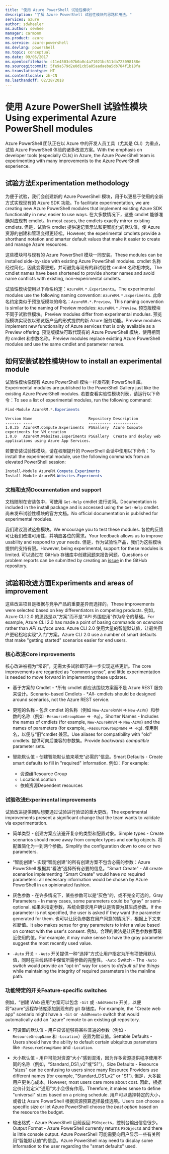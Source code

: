 ```yaml
---
title: "使用 Azure PowerShell 试验性模块"
description: "了解 Azure PowerShell 试验性模块的思路和用法。"
services: azure
author: sdwheeler
ms.author: sewhee
manager: carmonm
ms.product: azure
ms.service: azure-powershell
ms.devlang: powershell
ms.topic: conceptual
ms.date: 09/05/2017
ms.openlocfilehash: c11e4503c07b0a0c4a71021bc511da723098188e
ms.sourcegitcommit: 5fe9a579d2e0d1cb5a05aadaeba5db784f1b18fa
ms.translationtype: HT
ms.contentlocale: zh-CN
ms.lasthandoff: 02/28/2018
---
```

# <a name="using-experimental-azure-powershell-modules"></a><span data-ttu-id="25946-103">使用 Azure PowerShell 试验性模块</span><span class="sxs-lookup"><span data-stu-id="25946-103">Using experimental Azure PowerShell modules</span></span>

<span data-ttu-id="25946-104">Azure PowerShell 团队正在以 Azure 中的开发人员工具（尤其是 CLI）为重点，试验 Azure PowerShell 体验的诸多改进方案。</span><span class="sxs-lookup"><span data-stu-id="25946-104">With the emphasis on developer tools (especially CLIs) in Azure, the Azure PowerShell team is experimenting with many improvements to the Azure PowerShell experience.</span></span>

## <a name="experimentation-methodology"></a><span data-ttu-id="25946-105">试验方法</span><span class="sxs-lookup"><span data-stu-id="25946-105">Experimentation methodology</span></span>

<span data-ttu-id="25946-106">为便于试验，我们会创建新的 Azure PowerShell 模块，用于以更易于使用的全新方式实现现有的 Azure SDK 功能。</span><span class="sxs-lookup"><span data-stu-id="25946-106">To facilitate experimentation, we are creating new Azure PowerShell modules that implement existing Azure SDK functionality in new, easier to use ways.</span></span> <span data-ttu-id="25946-107">在大多数情况下，这些 cmdlet 能够准确对应现有 cmdlet。</span><span class="sxs-lookup"><span data-stu-id="25946-107">In most cases, the cmdlets exactly mirror existing cmdlets.</span></span> <span data-ttu-id="25946-108">但是，试验性 cmdlet 提供速记表示法和更智能化的默认值，使 Azure 资源的创建和管理变得更轻松。</span><span class="sxs-lookup"><span data-stu-id="25946-108">However, the experimental cmdlets provide a shorthand notation and smarter default values that make it easier to create and manage Azure resources.</span></span>

<span data-ttu-id="25946-109">这些模块可与现有的 Azure PowerShell 模块一同安装。</span><span class="sxs-lookup"><span data-stu-id="25946-109">These modules can be installed side-by-side with existing Azure PowerShell modules.</span></span> <span data-ttu-id="25946-110">cmdlet 名称经过简化，因此变得更短，并可避免与现有的非试验性 cmdlet 名称相冲突。</span><span class="sxs-lookup"><span data-stu-id="25946-110">The cmdlet names have been shortened to provide shorter names and avoid name conflicts with existing, non-experimental cmdlets.</span></span>

<span data-ttu-id="25946-111">试验性模块使用以下命名约定：`AzureRM.*.Experiments`。</span><span class="sxs-lookup"><span data-stu-id="25946-111">The experimental modules use the following naming convention: `AzureRM.*.Experiments`.</span></span> <span data-ttu-id="25946-112">此命名约定类似于预览版模块的命名：`AzureRM.*.Preview`。</span><span class="sxs-lookup"><span data-stu-id="25946-112">This naming convention is similar to the naming of Preview modules: `AzureRM.*.Preview`.</span></span> <span data-ttu-id="25946-113">预览版模块不同于试验性模块。</span><span class="sxs-lookup"><span data-stu-id="25946-113">Preview modules differ from experimental modules.</span></span> <span data-ttu-id="25946-114">预览版模块实现仅以预览版产品的形式提供的新 Azure 服务功能。</span><span class="sxs-lookup"><span data-stu-id="25946-114">Preview modules implement new functionality of Azure services that is only available as a Preview offering.</span></span> <span data-ttu-id="25946-115">预览版模块可取代现有的 Azure PowerShell 模块，使用相同的 cmdlet 和参数名称。</span><span class="sxs-lookup"><span data-stu-id="25946-115">Preview modules replace existing Azure PowerShell modules and use the same cmdlet and parameter names.</span></span>

## <a name="how-to-install-an-experimental-module"></a><span data-ttu-id="25946-116">如何安装试验性模块</span><span class="sxs-lookup"><span data-stu-id="25946-116">How to install an experimental module</span></span>

<span data-ttu-id="25946-117">试验性模块像现有 Azure PowerShell 模块一样发布到 PowerShell 库。</span><span class="sxs-lookup"><span data-stu-id="25946-117">Experimental modules are published to the PowerShell Gallery just like the existing Azure PowerShell modules.</span></span> <span data-ttu-id="25946-118">若要查看实验性模块列表，请运行以下命令：</span><span class="sxs-lookup"><span data-stu-id="25946-118">To see a list of experimental modules, run the following command:</span></span>

```powershell
Find-Module AzureRM.*.Experiments
```

```Output
Version Name                         Repository Description
------- ----                         ---------- -----------
1.0.25  AzureRM.Compute.Experiments  PSGallery  Azure Compute experiments for VM creation
1.0.0   AzureRM.Websites.Experiments PSGallery  Create and deploy web applications using Azure App Services.
```

<span data-ttu-id="25946-119">若要安装试验性模块，请在权限提升的 PowerShell 会话中使用以下命令：</span><span class="sxs-lookup"><span data-stu-id="25946-119">To install the experimental module, use the following commands from an elevated PowerShell session:</span></span>

```powershell
Install-Module AzureRM.Compute.Experiments
Install-Module AzureRM.Websites.Experiments
```

### <a name="documentation-and-support"></a><span data-ttu-id="25946-120">文档和支持</span><span class="sxs-lookup"><span data-stu-id="25946-120">Documentation and support</span></span>

<span data-ttu-id="25946-121">文档随附在安装包中，可使用 `Get-Help` cmdlet 进行访问。</span><span class="sxs-lookup"><span data-stu-id="25946-121">Documentation is included in the install package and is accessed using the `Get-Help` cmdlet.</span></span> <span data-ttu-id="25946-122">尚未发布试验性模块的官方文档。</span><span class="sxs-lookup"><span data-stu-id="25946-122">No official documentation is published for experimental modules.</span></span>

<span data-ttu-id="25946-123">我们建议测试这些模块。</span><span class="sxs-lookup"><span data-stu-id="25946-123">We encourage you to test these modules.</span></span> <span data-ttu-id="25946-124">各位的反馈可让我们改进可用性，并响应各位的需求。</span><span class="sxs-lookup"><span data-stu-id="25946-124">Your feedback allows us to improve usability and respond to your needs.</span></span> <span data-ttu-id="25946-125">但是，作为试验性产品，我们为这些模块提供的支持有限。</span><span class="sxs-lookup"><span data-stu-id="25946-125">However, being experimental, support for these modules is limited.</span></span> <span data-ttu-id="25946-126">可以通过在 GitHub 存储库中创建[问题](https://github.com/Azure/azure-powershell/issues)来报告问题。</span><span class="sxs-lookup"><span data-stu-id="25946-126">Questions or problem reports can be submitted by creating an [issue](https://github.com/Azure/azure-powershell/issues) in the GitHub repository.</span></span>

## <a name="experiments-and-areas-of-improvement"></a><span data-ttu-id="25946-127">试验和改进方面</span><span class="sxs-lookup"><span data-stu-id="25946-127">Experiments and areas of improvement</span></span>

<span data-ttu-id="25946-128">这些改进项目是根据与竞争产品的重要差异而选择的。</span><span class="sxs-lookup"><span data-stu-id="25946-128">These improvements were selected based on key differentiators in competing products.</span></span> <span data-ttu-id="25946-129">例如，Azure CLI 2.0 的思路是以“方案”而不是“API 外围应用”作为命令的基础。</span><span class="sxs-lookup"><span data-stu-id="25946-129">For example, Azure CLI 2.0 has made a point of basing commands on _scenarios_ rather than _API surface area_.</span></span>
<span data-ttu-id="25946-130">Azure CLI 2.0 使用大量的智能默认值，让最终用户更轻松地实现“入门”方案。</span><span class="sxs-lookup"><span data-stu-id="25946-130">Azure CLI 2.0 use a number of smart defaults that make "getting started" scenarios easier for end users.</span></span>

### <a name="core-improvements"></a><span data-ttu-id="25946-131">核心改进</span><span class="sxs-lookup"><span data-stu-id="25946-131">Core improvements</span></span>

<span data-ttu-id="25946-132">核心改进被视为“常识”，无需太多试验即可进一步实现这些更新。</span><span class="sxs-lookup"><span data-stu-id="25946-132">The core improvements are regarded as "common sense", and little experimentation is needed to move forward in implementing these updates.</span></span>

- <span data-ttu-id="25946-133">基于方案的 Cmdlet - \*所有 cmdlet 都应该围绕方案而不是 Azure REST 服务来设计。</span><span class="sxs-lookup"><span data-stu-id="25946-133">Scenario-based Cmdlets - \**All*- cmdlets should be designed around scenarios, not the Azure REST service.</span></span>

- <span data-ttu-id="25946-134">更短的名称 - 包含 cmdlet 的名称（例如 `New-AzureRmVM` => `New-AzVm`）和参数的名称（例如 `-ResourceGroupName` => `-Rg`）。</span><span class="sxs-lookup"><span data-stu-id="25946-134">Shorter Names - Includes the names of cmdlets (for example, `New-AzureRmVM` => `New-AzVm`) and the names of parameters (for example, `-ResourceGroupName` => `-Rg`).</span></span> <span data-ttu-id="25946-135">使用别名，以便与“旧”cmdlet 兼容。</span><span class="sxs-lookup"><span data-stu-id="25946-135">Use aliases for compatibility with "old" cmdlets.</span></span> <span data-ttu-id="25946-136">提供可向后兼容的参数集。</span><span class="sxs-lookup"><span data-stu-id="25946-136">Provide _backwards compatible_ parameter sets.</span></span>

- <span data-ttu-id="25946-137">智能默认值 - 创建智能默认值来填充“必需的”信息。</span><span class="sxs-lookup"><span data-stu-id="25946-137">Smart Defaults - Create smart defaults to fill in "required" information.</span></span> <span data-ttu-id="25946-138">例如：</span><span class="sxs-lookup"><span data-stu-id="25946-138">For example:</span></span>
  - <span data-ttu-id="25946-139">资源组</span><span class="sxs-lookup"><span data-stu-id="25946-139">Resource Group</span></span>
  - <span data-ttu-id="25946-140">Location</span><span class="sxs-lookup"><span data-stu-id="25946-140">Location</span></span>
  - <span data-ttu-id="25946-141">依赖资源</span><span class="sxs-lookup"><span data-stu-id="25946-141">Dependent resources</span></span>

### <a name="experimental-improvements"></a><span data-ttu-id="25946-142">试验改进</span><span class="sxs-lookup"><span data-stu-id="25946-142">Experimental improvements</span></span>

<span data-ttu-id="25946-143">试验改进提供团队想要通过试验进行验证的重大更改。</span><span class="sxs-lookup"><span data-stu-id="25946-143">The experimental improvements present a significant change that the team wants to validate via experimentation.</span></span>

- <span data-ttu-id="25946-144">简单类型 - 创建方案应该避开复杂的类型和配置对象。</span><span class="sxs-lookup"><span data-stu-id="25946-144">Simple types - Create scenarios should move away from complex types and config objects.</span></span> <span data-ttu-id="25946-145">将配置简化为一到两个参数。</span><span class="sxs-lookup"><span data-stu-id="25946-145">Simplify the configuration down to one or two parameters.</span></span>

- <span data-ttu-id="25946-146">“智能创建”- 实现“智能创建”的所有创建方案不包含必需的参数：Azure PowerShell 根据其“看法”选择所有必要的信息。</span><span class="sxs-lookup"><span data-stu-id="25946-146">"Smart Create" - All create scenarios implementing "Smart Create" would have _no_ required parameters: all necessary information would be chosen by Azure PowerShell in an opinionated fashion.</span></span>

- <span data-ttu-id="25946-147">灰色参数 - 在许多情况下，某些参数可以是“灰色”的，或不完全可选的。</span><span class="sxs-lookup"><span data-stu-id="25946-147">Gray Parameters - In many cases, some parameters could be "gray" or semi-optional.</span></span> <span data-ttu-id="25946-148">如果未指定参数，系统会要求用户确认是否要为其生成参数。</span><span class="sxs-lookup"><span data-stu-id="25946-148">If the parameter is not specified, the user is asked if they want the parameter generated for them.</span></span> <span data-ttu-id="25946-149">也可以让灰色参数在用户同意的情况下，根据上下文来推断值。</span><span class="sxs-lookup"><span data-stu-id="25946-149">It also makes sense for gray parameters to infer a value based on context with the user's consent.</span></span>
  <span data-ttu-id="25946-150">例如，合理的做法是让灰色参数推荐最近使用的值。</span><span class="sxs-lookup"><span data-stu-id="25946-150">For example, it may make sense to have the gray parameter suggest the most recently used value.</span></span>

- <span data-ttu-id="25946-151">`-Auto` 开关 - `-Auto` 开关提供一种“选择”方式让用户指定为所有项使用默认值，同时在主线路径中保留所需参数的完整性。</span><span class="sxs-lookup"><span data-stu-id="25946-151">`-Auto` Switch - The `-Auto` switch would provide an "opt-in" way for users to _default all the things_ while maintaining the integrity of required parameters in the mainline path.</span></span>

### <a name="feature-specific-switches"></a><span data-ttu-id="25946-152">功能特定的开关</span><span class="sxs-lookup"><span data-stu-id="25946-152">Feature-specific switches</span></span>

<span data-ttu-id="25946-153">例如，“创建 Web 应用”方案可以包含 `-Git` 或 `-AddRemote` 开关，以便将“azure”远程存储库添加到现有的 git 存储库。</span><span class="sxs-lookup"><span data-stu-id="25946-153">For example, the "Create web app" scenario might have a `-Git` or `-AddRemote` switch that would automatically add an "azure" remote to an existing git repository.</span></span>

- <span data-ttu-id="25946-154">可设置的默认值 - 用户应该能够将某些普遍的参数（例如 `-ResourceGroupName` 和 `-Location`）设置为默认值。</span><span class="sxs-lookup"><span data-stu-id="25946-154">Settable Defaults - Users should have the ability to default certain ubiquitous parameters like `-ResourceGroupName` and `-Location`.</span></span>

- <span data-ttu-id="25946-155">大小默认值 - 用户可能对资源“大小”感到混淆，因为许多资源提供程序使用不同的名称（例如，“Standard\_DS1\_v2”或“S1”）。</span><span class="sxs-lookup"><span data-stu-id="25946-155">Size Defaults - Resource "sizes" can be confusing to users since many Resource Providers use different names (for example, "Standard\_DS1\_v2" or "S1").</span></span> <span data-ttu-id="25946-156">但是，大多数用户更关心成本。</span><span class="sxs-lookup"><span data-stu-id="25946-156">However, most users care more about cost.</span></span> <span data-ttu-id="25946-157">因此，根据定价计划定义“通用”大小会很有作用。</span><span class="sxs-lookup"><span data-stu-id="25946-157">Therefore, it makes sense to define "universal" sizes based on a pricing schedule.</span></span> <span data-ttu-id="25946-158">用户可以选择特定的大小，或者让 Azure PowerShell 根据资源预算选择最佳选项。</span><span class="sxs-lookup"><span data-stu-id="25946-158">Users can choose a specific size or let Azure PowerShell choose the _best option_ based on the resource the budget.</span></span>

- <span data-ttu-id="25946-159">输出格式 - Azure PowerShell 目前返回 `PSObject`s，控制台输出信息很少。</span><span class="sxs-lookup"><span data-stu-id="25946-159">Output Format - Azure PowerShell currently returns `PSObject`s and there is little console output.</span></span> <span data-ttu-id="25946-160">Azure PowerShell 可能需要向用户显示一些有关所用“智能默认值”的信息。</span><span class="sxs-lookup"><span data-stu-id="25946-160">Azure PowerShell may need to display some information to the user regarding the "smart defaults" used.</span></span>
